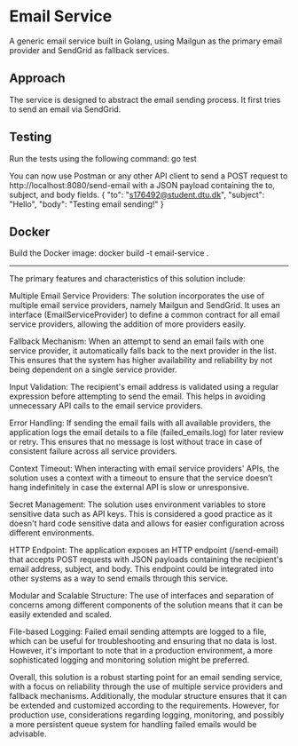 # Email Service

A generic email service built in Golang, using Mailgun as the primary email provider and SendGrid as fallback services.

## Approach
The service is designed to abstract the email sending process. It first tries to send an email via SendGrid. 

## Testing
Run the tests using the following command: go test

You can now use Postman or any other API client to send a POST request to http://localhost:8080/send-email with a JSON payload containing the to, subject, and body fields.
{
    "to": "s176492@student.dtu.dk",
    "subject": "Hello",
    "body": "Testing email sending!"
}

## Docker
Build the Docker image: docker build -t email-service .

------------------
The primary features and characteristics of this solution include:

Multiple Email Service Providers: The solution incorporates the use of multiple email service providers, namely Mailgun and SendGrid. It uses an interface (EmailServiceProvider) to define a common contract for all email service providers, allowing the addition of more providers easily.

Fallback Mechanism: When an attempt to send an email fails with one service provider, it automatically falls back to the next provider in the list. This ensures that the system has higher availability and reliability by not being dependent on a single service provider.

Input Validation: The recipient's email address is validated using a regular expression before attempting to send the email. This helps in avoiding unnecessary API calls to the email service providers.

Error Handling: If sending the email fails with all available providers, the application logs the email details to a file (failed_emails.log) for later review or retry. This ensures that no message is lost without trace in case of consistent failure across all service providers.

Context Timeout: When interacting with email service providers' APIs, the solution uses a context with a timeout to ensure that the service doesn’t hang indefinitely in case the external API is slow or unresponsive.

Secret Management: The solution uses environment variables to store sensitive data such as API keys. This is considered a good practice as it doesn't hard code sensitive data and allows for easier configuration across different environments.

HTTP Endpoint: The application exposes an HTTP endpoint (/send-email) that accepts POST requests with JSON payloads containing the recipient's email address, subject, and body. This endpoint could be integrated into other systems as a way to send emails through this service.

Modular and Scalable Structure: The use of interfaces and separation of concerns among different components of the solution means that it can be easily extended and scaled.

File-based Logging: Failed email sending attempts are logged to a file, which can be useful for troubleshooting and ensuring that no data is lost. However, it's important to note that in a production environment, a more sophisticated logging and monitoring solution might be preferred.

Overall, this solution is a robust starting point for an email sending service, with a focus on reliability through the use of multiple service providers and fallback mechanisms. Additionally, the modular structure ensures that it can be extended and customized according to the requirements. However, for production use, considerations regarding logging, monitoring, and possibly a more persistent queue system for handling failed emails would be advisable.
